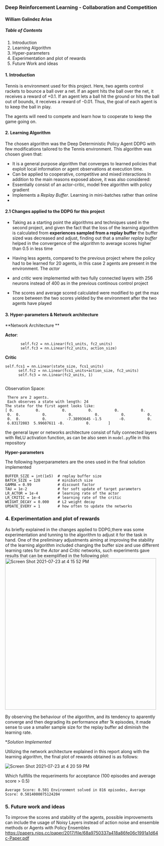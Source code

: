 ### Deep Reinforcement Learning - Collaboration and Competition

#### William Galindez Arias


##### Table of Contents

1. Introduction
2. Learning Algorithm 
3. Hyper-parameters
4. Experimentation and plot of rewards
5. Future Work and ideas 


#### 1. Introduction

Tennis is environment used for this project. Here, two agents control rackets to bounce a ball over a net. If an agent hits the ball over the net, it receives a reward of +0.1. If an agent lets a ball hit the ground or hits the ball out of bounds, it receives a reward of -0.01. Thus, the goal of each agent is to keep the ball in play.

The agents will need to compete and learn how to cooperate to keep the game going on. 

#### 2. Learning Algorithm 

The chosen algorithm was the Deep Deterministic Policy Agent DDPG with few modifications tailored to the Tennis environment. This algorithm was chosen given that: 
- It is a general purpose algorithm that converges to learned policies that exploit local information or agent observations at execution time.
- Can be applied to cooperative, competitive and mixed interactions
In addition to the main reasons exposed above, it was also considered:
- Essentially consist of an actor-critic, model free algorithm with policy gradient
- Implements a *Replay Buffer*. Learning in mini-batches rather than online
- 
#### 2.1 Changes applied to the DDPG for this project

- Taking as a starting point the algorithms and techniques used in the second project, and given the fact that the loss of the learning algorithm is calculated from **experiences sampled from a replay buffer**
the buffer sized was decreased and adjust, finding out that a smaller *replay buffer* helped in the convergence of the algorithm to average scores higher than 0.5 in less time

- Having less agents, compared to the previous project where the policy had to be learned for 20 agents, in this case 2 agents are present in the environment. The *actor* 
- and *critic* were implemented with two fully connected layers with 256 neurons instead of 400 as in the previous continous control project
- The scores and average scored calculated were modified to get the max score between the two scores yielded by the environment after the two agents have played

#### 3. Hyper-parameters & Network architecture

**Network Architecture **

**Actor**:
 ```    self.fc1 = nn.Linear(state_size, fc1_units)
        self.fc2 = nn.Linear(fc1_units, fc2_units)
        self.fc3 = nn.Linear(fc2_units, action_size)

 ```
 
 **Critic**
  ``` 
 self.fcs1 = nn.Linear(state_size, fcs1_units)
        self.fc2 = nn.Linear(fcs1_units+action_size, fc2_units)
        self.fc3 = nn.Linear(fc2_units, 1)
        
  ``` 
  
 Observation Space: 
 ```
  There are 2 agents. 
  Each observes a state with length: 24
The state for the first agent looks like:
[ 0.          0.          0.          0.          0.          0.    
  0.  0.          0.          0.          0.          0.          0.      
  0.  0.          0.         -7.38993645 -1.5        -0.          0.
  6.83172083  5.99607611 -0.          0.        ]

```

the general layer or networks architecture consist of fully connected layers with ReLU activation function, as can be also seen in `model.py`file in this repository

**Hyper-parameters**

The following hyperparameters are the ones used in the final solution implemented
``` 
BUFFER_SIZE = int(1e5)  # replay buffer size
BATCH_SIZE = 128        # minibatch size
GAMMA = 0.99            # discount factor
TAU = 1e-2              # for soft update of target parameters
LR_ACTOR = 1e-4         # learning rate of the actor 
LR_CRITIC = 1e-4        # learning rate of the critic
WEIGHT_DECAY = 0.000    # L2 weight decay
UPDATE_EVERY = 1        # how often to update the networks
``` 

### 4. Experimentation and plot of rewards

As briefly explained in the changes applied to DDPG,there was some experimentation and tunning to the algorithm to adjust it for the task in hand. One of the preliminary adjustments aiming at improving the stability of the learning algorithm included changing the buffer size and use different learning rates for the *Actor* and *Critic* networks, such experiments gave results that can be exemplified in the following plot: 
<img width="493" alt="Screen Shot 2021-07-23 at 4 15 52 PM" src="https://user-images.githubusercontent.com/25883464/126795124-55c4e5ed-f032-4d1f-843c-c50884d2c9c5.png">

By observing the behaviour of the algorithm, and its tendency to aparently converge and then degrading its performance after 1k episodes, it made sense to use a smaller sample size for the replay buffer ad diminish the learning rate.

**Solution Implemented* 

Utilizing the network architecture explained in this report along with the learning algorithm, the final plot of rewards obtained is as follows:

![Screen Shot 2021-07-23 at 4 20 59 PM](https://user-images.githubusercontent.com/25883464/126795851-36ed5a1a-908e-4536-a74a-899332ff2780.png)


Which fullfills the requeriments for acceptance (100 episodes and average score > 0.5)

``` Average Score: 0.501 Environment solved in 816 episodes, Average Score: 0.5014000075124204 ```

### 5. Future work and ideas

To improve the scores and stability of the agents, possible improvements can include the usage of Noisy Layers instead of action noise and ensemble methods or Agents with Policy Ensembles https://papers.nips.cc/paper/2017/file/68a9750337a418a86fe06c1991a1d64c-Paper.pdf
